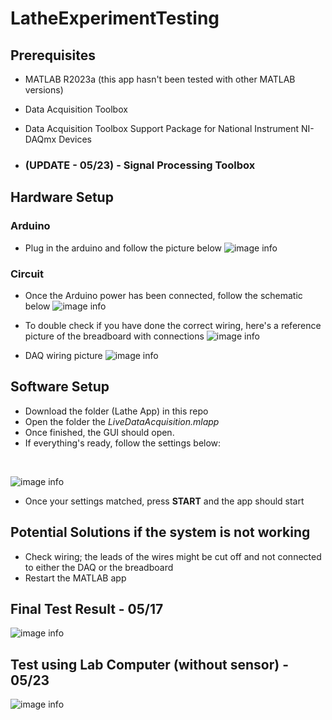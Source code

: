 # LatheExperimentTesting
 
## **Prerequisites**
* MATLAB R2023a (this app hasn't been tested with other MATLAB versions)
* Data Acquisition Toolbox
* Data Acquisition Toolbox Support Package for National Instrument NI-DAQmx Devices

* ### **(UPDATE - 05/23)** - **Signal Processing Toolbox** 

## **Hardware Setup**
### **Arduino**
* Plug in the arduino and follow the picture below
![image info](/pictures/arduino.png)

### **Circuit**
* Once the Arduino power has been connected, follow the schematic below
![image info](/pictures/circuit.PNG)

* To double check if you have done the correct wiring, here's a reference picture of the breadboard with connections
![image info](/pictures/reference.png)

* DAQ wiring picture
![image info](/pictures/daq.png)

## **Software Setup**
* Download the folder (Lathe App) in this repo
* Open the folder the *LiveDataAcquisition.mlapp*
* Once finished, the GUI should open.
* If everything's ready, follow the settings below:
<br/>

![image info](/pictures/settings.PNG)

* Once your settings matched, press **START** and the app should start

## **Potential Solutions if the system is not working**
* Check wiring; the leads of the wires might be cut off and not connected to either the DAQ or the breadboard
* Restart the MATLAB app

## **Final Test Result - 05/17**
![image info](/pictures/test.PNG)

## **Test using Lab Computer (without sensor) - 05/23**
![image info](/pictures/teset.PNG)